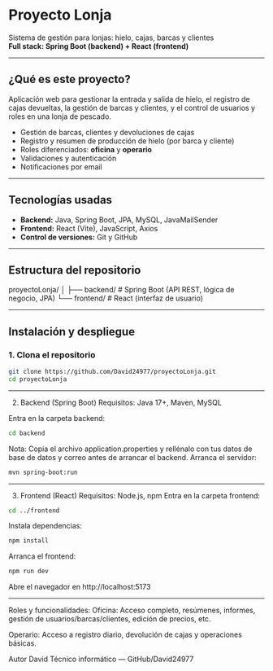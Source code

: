 # Proyecto Lonja 

Sistema de gestión para lonjas: hielo, cajas, barcas y clientes  
**Full stack: Spring Boot (backend) + React (frontend)**

---

## ¿Qué es este proyecto?

Aplicación web para gestionar la entrada y salida de hielo, el registro de cajas devueltas, la gestión de barcas y clientes, y el control de usuarios y roles en una lonja de pescado.

- Gestión de barcas, clientes y devoluciones de cajas
- Registro y resumen de producción de hielo (por barca y cliente)
- Roles diferenciados: **oficina** y **operario**
- Validaciones y autenticación
- Notificaciones por email

---

## Tecnologías usadas

- **Backend:** Java, Spring Boot, JPA, MySQL, JavaMailSender
- **Frontend:** React (Vite), JavaScript, Axios
- **Control de versiones:** Git y GitHub

---

## Estructura del repositorio
proyectoLonja/
│
├── backend/ # Spring Boot (API REST, lógica de negocio, JPA)
└── frontend/ # React (interfaz de usuario)


---

## Instalación y despliegue

### 1. Clona el repositorio

```bash
git clone https://github.com/David24977/proyectoLonja.git
cd proyectoLonja
```
---

2. Backend (Spring Boot)
Requisitos: Java 17+, Maven, MySQL

Entra en la carpeta backend:
```bash
cd backend
```

Nota:
Copia el archivo application.properties  y rellénalo con tus datos de base de datos y correo antes de arrancar el backend.
Arranca el servidor:
```bash
mvn spring-boot:run
```
---

3. Frontend (React)
Requisitos: Node.js, npm
Entra en la carpeta frontend:
```bash
cd ../frontend
```
Instala dependencias:
```bash
npm install
```
Arranca el frontend:
```bash
npm run dev
```

Abre el navegador en http://localhost:5173

---

 Roles y funcionalidades:
Oficina: Acceso completo, resúmenes, informes, gestión de usuarios/barcas/clientes, edición de precios, etc.

Operario: Acceso a registro diario, devolución de cajas y operaciones básicas.


Autor
David
Técnico informático — GitHub/David24977






